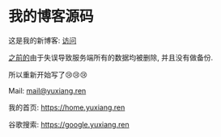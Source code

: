 # 我的博客源码
这是我的新博客: <a href="https://yuxiang.ren" target="_blank">访问</a>

<a href="https://github.com/shlyren/blog" target="_blank">之前的</a>由于失误导致服务端所有的数据均被删除, 并且没有做备份.

所以重新开始写了😢😢😢

Mail: [mail@yuxiang.ren](mail@yuxiang.ren)

我的首页: https://home.yuxiang.ren

谷歌搜索: https://google.yuxiang.ren


